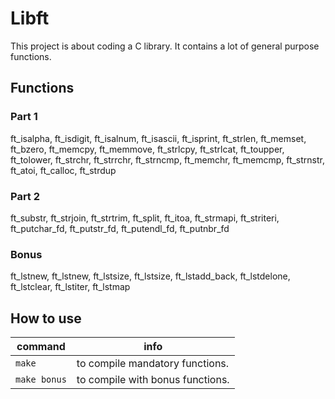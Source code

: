 # Libft
This project is about coding a C library.
It contains a lot of general purpose functions.

## Functions
### Part 1
ft_isalpha, ft_isdigit, ft_isalnum, ft_isascii, ft_isprint, ft_strlen, ft_memset, ft_bzero, ft_memcpy, ft_memmove, ft_strlcpy, ft_strlcat, ft_toupper, ft_tolower, ft_strchr, ft_strrchr, ft_strncmp, ft_memchr, ft_memcmp, ft_strnstr, ft_atoi, ft_calloc, ft_strdup
### Part 2
ft_substr, ft_strjoin, ft_strtrim, ft_split, ft_itoa, ft_strmapi, ft_striteri, ft_putchar_fd, ft_putstr_fd, ft_putendl_fd, ft_putnbr_fd
### Bonus
ft_lstnew, ft_lstnew, ft_lstsize, ft_lstsize, ft_lstadd_back, ft_lstdelone, ft_lstclear, ft_lstiter, ft_lstmap

## How to use
| command | info |
| ------- | ---- |
| `make` | to compile mandatory functions. |
| `make bonus` | to compile with bonus functions. |
